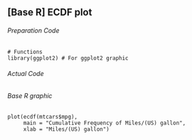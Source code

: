 ## [Base R] ECDF plot
###### Preparation Code
```
# Functions
library(ggplot2) # For ggplot2 graphic
```
###### Actual Code
###### Base R graphic
```
plot(ecdf(mtcars$mpg),
     main = "Cumulative Frequency of Miles/(US) gallon",
     xlab = "Miles/(US) gallon")
```
